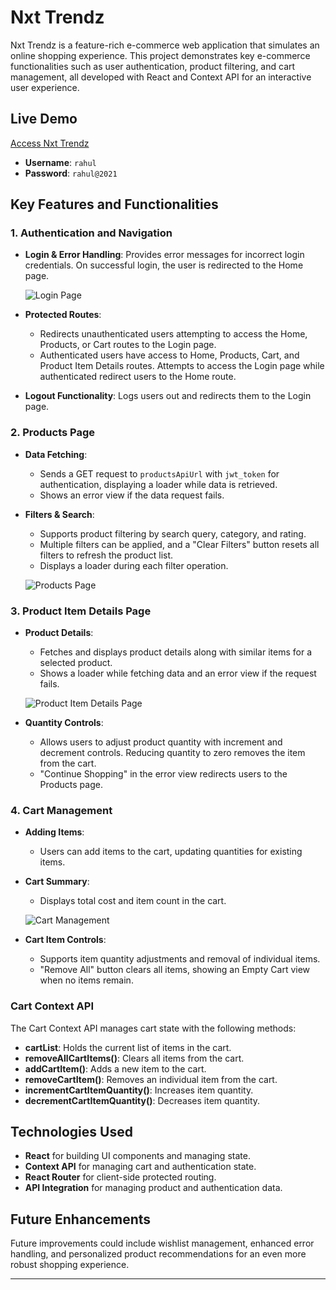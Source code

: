 # Nxt Trendz 

Nxt Trendz is a feature-rich e-commerce web application that simulates an online shopping experience. This project demonstrates key e-commerce functionalities such as user authentication, product filtering, and cart management, all developed with React and Context API for an interactive user experience.

## Live Demo
[Access Nxt Trendz](https://nxttrends12.ccbp.tech/login)

- **Username**: `rahul`
- **Password**: `rahul@2021`

## Key Features and Functionalities

### 1. Authentication and Navigation

- **Login & Error Handling**: Provides error messages for incorrect login credentials. On successful login, the user is redirected to the Home page.

  ![Login Page](https://res.cloudinary.com/doov17zaw/image/upload/v1730109320/nxt%20Trends/Web_capture_28-10-2024_151852_nxttrends12.ccbp.tech_siqloh.jpg)

- **Protected Routes**:
  - Redirects unauthenticated users attempting to access the Home, Products, or Cart routes to the Login page.
  - Authenticated users have access to Home, Products, Cart, and Product Item Details routes. Attempts to access the Login page while authenticated redirect users to the Home route.
- **Logout Functionality**: Logs users out and redirects them to the Login page.

### 2. Products Page

- **Data Fetching**:
  - Sends a GET request to `productsApiUrl` with `jwt_token` for authentication, displaying a loader while data is retrieved.
  - Shows an error view if the data request fails.
- **Filters & Search**:
  - Supports product filtering by search query, category, and rating.
  - Multiple filters can be applied, and a "Clear Filters" button resets all filters to refresh the product list.
  - Displays a loader during each filter operation.

  ![Products Page](https://res.cloudinary.com/doov17zaw/image/upload/v1730109348/nxt%20Trends/Web_capture_28-10-2024_152037_nxttrends12.ccbp.tech_cmp6lr.jpg)

### 3. Product Item Details Page

- **Product Details**:
  - Fetches and displays product details along with similar items for a selected product.
  - Shows a loader while fetching data and an error view if the request fails.

  ![Product Item Details Page](https://res.cloudinary.com/doov17zaw/image/upload/v1730109618/nxt%20Trends/Web_capture_28-10-2024_152958_nxttrends12.ccbp.tech_g4nakd.jpg)

- **Quantity Controls**:
  - Allows users to adjust product quantity with increment and decrement controls. Reducing quantity to zero removes the item from the cart.
  - "Continue Shopping" in the error view redirects users to the Products page.

### 4. Cart Management

- **Adding Items**: 
  - Users can add items to the cart, updating quantities for existing items.
  
- **Cart Summary**:
  - Displays total cost and item count in the cart.

  ![Cart Management](https://res.cloudinary.com/doov17zaw/image/upload/v1730109795/nxt%20Trends/Web_capture_28-10-2024_153242_nxttrends12.ccbp.tech_fkucvy.jpg)

- **Cart Item Controls**:
  - Supports item quantity adjustments and removal of individual items.
  - "Remove All" button clears all items, showing an Empty Cart view when no items remain.

### Cart Context API

The Cart Context API manages cart state with the following methods:

- **cartList**: Holds the current list of items in the cart.
- **removeAllCartItems()**: Clears all items from the cart.
- **addCartItem()**: Adds a new item to the cart.
- **removeCartItem()**: Removes an individual item from the cart.
- **incrementCartItemQuantity()**: Increases item quantity.
- **decrementCartItemQuantity()**: Decreases item quantity.

## Technologies Used

- **React** for building UI components and managing state.
- **Context API** for managing cart and authentication state.
- **React Router** for client-side protected routing.
- **API Integration** for managing product and authentication data.

## Future Enhancements

Future improvements could include wishlist management, enhanced error handling, and personalized product recommendations for an even more robust shopping experience.

---
